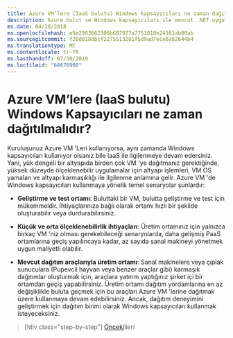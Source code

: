 ```yaml
---
title: Azure VM’lere (IaaS bulutu) Windows Kapsayıcıları ne zaman dağıtılmalıdır?
description: Azure bulut ve Windows kapsayıcıları ile mevcut .NET uygulamalarını modernleştirin | Azure VM 'lerine (IaaS bulutu) Windows kapsayıcıları ne zaman dağıtılır
ms.date: 04/28/2018
ms.openlocfilehash: e9a2903662306b607977a7751018e24161ab80ab
ms.sourcegitcommit: f20dd18dbcf2275513281f5d9ad7ece6a62644b4
ms.translationtype: MT
ms.contentlocale: tr-TR
ms.lasthandoff: 07/30/2019
ms.locfileid: "68676900"
---
```

# <a name="when-to-deploy-windows-containers-to-azure-vms-iaas-cloud"></a>Azure VM’lere (IaaS bulutu) Windows Kapsayıcıları ne zaman dağıtılmalıdır?

Kuruluşunuz Azure VM 'Leri kullanıyorsa, aynı zamanda Windows kapsayıcıları kullanıyor olsanız bile IaaS ile ilgilenmeye devam edersiniz. Yani, yük dengeli bir altyapıda birden çok VM 'ye dağıtmanız gerektiğinde, yüksek düzeyde ölçeklenebilir uygulamalar için altyapı işlemleri, VM OS yamaları ve altyapı karmaşıklığı ile ilgilenme anlamına gelir. Azure VM 'de Windows kapsayıcıları kullanmaya yönelik temel senaryolar şunlardır:

- **Geliştirme ve test ortamı**: Buluttaki bir VM, bulutta geliştirme ve test için mükemmeldir. İhtiyaçlarınıza bağlı olarak ortamı hızlı bir şekilde oluşturabilir veya durdurabilirsiniz.

- **Küçük ve orta ölçeklenebilirlik ihtiyaçları**: Üretim ortamınız için yalnızca birkaç VM 'niz olması gerekebileceği senaryolarda, daha gelişmiş PaaS ortamlarına geçiş yapılıncaya kadar, az sayıda sanal makineyi yönetmek uygun maliyetli olabilir.

- **Mevcut dağıtım araçlarıyla üretim ortamı**: Sanal makinelere veya çıplak sunuculara (Pupevcil hayvan veya benzer araçlar gibi) karmaşık dağıtımlar oluşturmak için, araçlara yatırım yaptığınız şirket içi bir ortamdan geçiş yapabilirsiniz. Üretim ortamı dağıtım yordamlarına en az değişiklikle buluta geçmek için bu araçları Azure VM 'lerine dağıtmak üzere kullanmaya devam edebilirsiniz. Ancak, dağıtım deneyimini geliştirmek için dağıtım birimi olarak Windows kapsayıcıları kullanmak isteyeceksiniz.

>[!div class="step-by-step"]
>[Önceki](when-to-deploy-windows-containers-in-your-on-premises-iaas-vm-infrastructure.md)İleri
>[](when-to-deploy-windows-containers-to-azure-container-instances-ACI.md)
